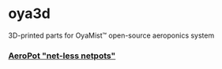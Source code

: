 # oya3d
3D-printed parts for OyaMist&trade; open-source aeroponics system

### [AeroPot "net-less netpots"](https://github.com/oyamist/oya3d/wiki/AeroPot)
